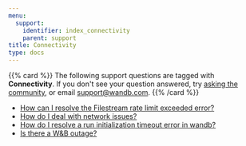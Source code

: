 ```yaml
---
menu:
  support:
    identifier: index_connectivity
    parent: support
title: Connectivity
type: docs
---
```


{{% card %}}
The following support questions are tagged with <b>Connectivity</b>. If you don't see 
your question answered, try [asking the community](https://community.wandb.ai/), 
or email [support@wandb.com](mailto:support@wandb.com).
{{% /card %}}

- [How can I resolve the Filestream rate limit exceeded error?](filestream_rate_limit_exceeded_error.md)
- [How do I deal with network issues?](deal_network_issues.md)
- [How do I resolve a run initialization timeout error in wandb?](initialization_timeout_error.md)
- [Is there a W&B outage?](wandb_status.md)